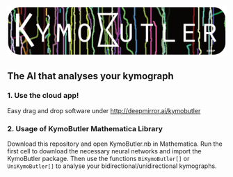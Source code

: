 ![alt text](misc/logo.png "KymoButler")
## The AI that analyses your kymograph
### 1. Use the cloud app!
Easy drag and drop software under http://deepmirror.ai/kymobutler
### 2. Usage of KymoButler Mathematica Library
Download this repository and open KymoButler.nb in Mathematica. Run the first cell to download the necessary neural networks and import the KymoButler package. Then use the functions `BiKymoButler[]` or `UniKymoButler[]` to analyse your bidirectional/unidirectional kymographs.


